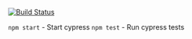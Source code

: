 [![Build Status](https://travis-ci.org/hmmmsausages/cypress_camp_2018.svg?branch=master)](https://travis-ci.org/hmmmsausages/cypress_camp_2018)

`npm start` - Start cypress
`npm test` - Run cypress tests

